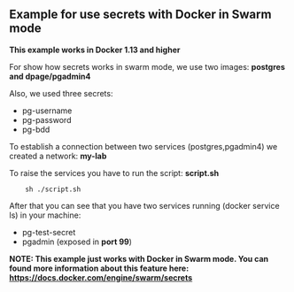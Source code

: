 ## Example for use secrets with Docker in Swarm mode

**This example works in Docker 1.13 and higher**

For show how secrets works in swarm mode, we use two images: **postgres and dpage/pgadmin4**

Also, we used three secrets:
 * pg-username
 * pg-password
 * pg-bdd
 
To establish a connection between two services (postgres,pgadmin4) we created a network: **my-lab**
 
To raise the services you have to run the script: **script.sh**

        sh ./script.sh
        
After that you can see that you have two services running (docker service ls) in your machine: 

-   pg-test-secret
-   pgadmin (exposed in **port 99**)   

**NOTE: This example just works with Docker in Swarm mode. You can found more information about this feature here: https://docs.docker.com/engine/swarm/secrets**


